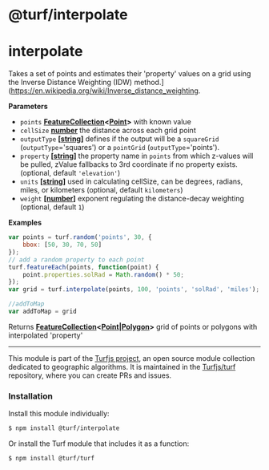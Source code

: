 # @turf/interpolate

# interpolate

Takes a set of points and estimates their 'property' values on a grid using the Inverse Distance Weighting (IDW) method.](<https://en.wikipedia.org/wiki/Inverse_distance_weighting>.

**Parameters**

-   `points` **[FeatureCollection](http://geojson.org/geojson-spec.html#feature-collection-objects)&lt;[Point](http://geojson.org/geojson-spec.html#point)>** with known value
-   `cellSize` **[number](https://developer.mozilla.org/en-US/docs/Web/JavaScript/Reference/Global_Objects/Number)** the distance across each grid point
-   `outputType` **\[[string](https://developer.mozilla.org/en-US/docs/Web/JavaScript/Reference/Global_Objects/String)]** defines if the output will be a `squareGrid` (`outputType`='squares') or a `pointGrid` (`outputType`='points').
-   `property` **\[[string](https://developer.mozilla.org/en-US/docs/Web/JavaScript/Reference/Global_Objects/String)]** the property name in `points` from which z-values will be pulled, zValue fallbacks to 3rd coordinate if no property exists. (optional, default `'elevation'`)
-   `units` **\[[string](https://developer.mozilla.org/en-US/docs/Web/JavaScript/Reference/Global_Objects/String)]** used in calculating cellSize, can be degrees, radians, miles, or kilometers (optional, default `kilometers`)
-   `weight` **\[[number](https://developer.mozilla.org/en-US/docs/Web/JavaScript/Reference/Global_Objects/Number)]** exponent regulating the distance-decay weighting (optional, default `1`)

**Examples**

```javascript
var points = turf.random('points', 30, {
    bbox: [50, 30, 70, 50]
});
// add a random property to each point
turf.featureEach(points, function(point) {
    point.properties.solRad = Math.random() * 50;
});
var grid = turf.interpolate(points, 100, 'points', 'solRad', 'miles');

//addToMap
var addToMap = grid
```

Returns **[FeatureCollection](http://geojson.org/geojson-spec.html#feature-collection-objects)&lt;[Point](http://geojson.org/geojson-spec.html#point)|[Polygon](http://geojson.org/geojson-spec.html#polygon)>** grid of points or polygons with interpolated 'property'

<!-- This file is automatically generated. Please don't edit it directly:
if you find an error, edit the source file (likely index.js), and re-run
./scripts/generate-readmes in the turf project. -->

---

This module is part of the [Turfjs project](http://turfjs.org/), an open source
module collection dedicated to geographic algorithms. It is maintained in the
[Turfjs/turf](https://github.com/Turfjs/turf) repository, where you can create
PRs and issues.

### Installation

Install this module individually:

```sh
$ npm install @turf/interpolate
```

Or install the Turf module that includes it as a function:

```sh
$ npm install @turf/turf
```
